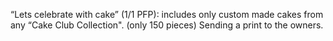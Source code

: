 “Lets celebrate with cake” (1/1 PFP): includes only custom made cakes from any “Cake Club Collection". (only 150 pieces) Sending a print to the owners.
